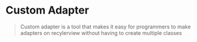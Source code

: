 # Custom Adapter
> Custom adapter is a tool that makes it easy for programmers to make adapters on recylerview without having to create multiple classes
